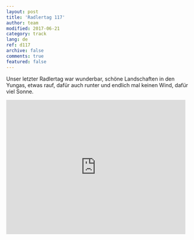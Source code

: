 ```yaml
---   
layout: post 
title: 'Radlertag 117'  
author: team 
modified: 2017-06-21
category: track 
lang: de 
ref: d117
archive: false 
comments: true 
featured: false 
--- 
```


 Unser letzter Radlertag war wunderbar, schöne Landschaften in den Yungas, etwas rauf, dafür auch runter und endlich mal keinen Wind, dafür viel Sonne. 

<iframe width='480' height='360' src='http://track-kit.net/maps_s3/?v=embed&track=240216.gpx' frameborder='0' allowfullscreen></iframe>
